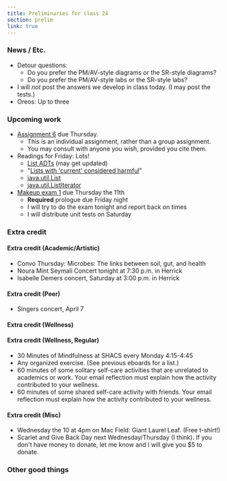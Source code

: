 ```yaml
---
title: Preliminaries for class 24
section: prelim
link: true
---
```

### News / Etc.

* Detour questions:
    * Do you prefer the PM/AV-style diagrams or the SR-style diagrams?
    * Do you prefer the PM/AV-style labs or the SR-style labs?
* I will *not* post the answers we develop in class today.  (I may
  post the tests.)
* Oreos: Up to three

### Upcoming work

* [Assignment 6](../assignments/assignment06) due Thursday.
    * This is an individual assignment, rather than a group assignment.
    * You may consult with anyone you wish, provided you cite them.
* Readings for Friday: Lots!
    * [List ADTs](../readings/list-adts) (may get updated)
    * "[Lists with 'current' considered harmful](http://csis.pace.edu/~bergin/papers/ListsWithCurrent.html)"
    * [java.util.List](https://docs.oracle.com/en/java/javase/11/docs/api/java.base/java/util/List.html)
    * [java.util.ListIterator](https://docs.oracle.com/en/java/javase/11/docs/api/java.base/java/util/ListIterator.html)
* [Makeup exam 1](../exams/makeup01) due Thursday the 11th
    * **Required** prologue due Friday night
    * I will try to do the exam tonight and report back on times
    * I will distribute unit tests on Saturday

### Extra credit

#### Extra credit (Academic/Artistic)

* Convo Thursday: Microbes: The links between soil, gut, and health
* Noura Mint Seymali Concert tonight at 7:30 p.m. in Herrick
* Isabelle Demers concert, Saturday at 3:00 p.m. in Herrick

#### Extra credit (Peer)

* Singers concert, April 7

#### Extra credit (Wellness)

#### Extra credit (Wellness, Regular)

* 30 Minutes of Mindfulness at SHACS every Monday 4:15-4:45
* Any organized exercise.  (See previous eboards for a list.)
* 60 minutes of some solitary self-care activities that are unrelated to 
  academics or work.  Your email reflection must explain how
  the activity contributed to your wellness.
* 60 minutes of some shared self-care activity with friends.  Your email 
  reflection must explain how the activity contributed to your wellness.

#### Extra credit (Misc)

* Wednesday the 10 at 4pm on Mac Field: Giant Laurel Leaf.  (Free t-shirt!)
* Scarlet and Give Back Day next Wednesday/Thursday (I think).  If you
  don't have money to donate, let me know and I will give you $5 to donate.

### Other good things


